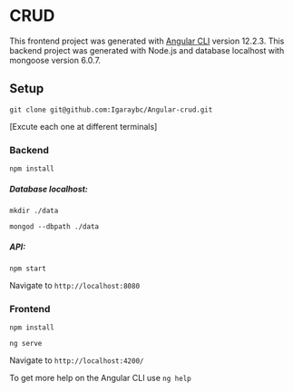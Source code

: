 # CRUD

This frontend project was generated with [Angular CLI](https://github.com/angular/angular-cli) version 12.2.3.
This backend project was generated with Node.js and database localhost with mongoose version 6.0.7.

## Setup

`git clone git@github.com:Igaraybc/Angular-crud.git`

[Excute each one at different terminals]

### Backend

`npm install`

##### Database localhost: 

`mkdir ./data`

`mongod --dbpath ./data`

##### API:

`npm start`

Navigate to `http://localhost:8080`

### Frontend

`npm install`

`ng serve`

Navigate to `http://localhost:4200/`

To get more help on the Angular CLI use `ng help`
